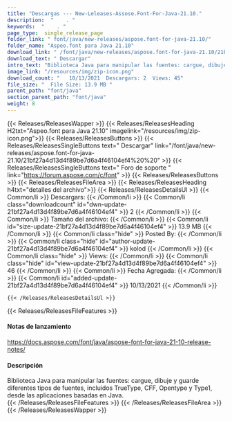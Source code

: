 ```yaml
---
title: "Descargas --- New-Leleases-Assose.Font-For-Java-21.10." 
description:  "    . " 
keywords:  "    . " 
page_type:  single_release_page
folder_link: " font/java/new-releases/aspose.font-for-java-21.10/"
folder_name: "Aspeo.font para Java 21.10"
download_link: " /font/java/new-releases/aspose.font-for-java-21.10/21bf27a4d13d4f89be7d6a4f46104ef4"
download_text: " Descargar"
intro_text: "Biblioteca Java para manipular las fuentes: cargue, dibuje y guarde diferentes tipos de fuentes incluyendo ..."
image_link: "/resources/img/zip-icon.png"
download_count: "   10/13/2021  Descargars: 2  Views: 45"
file_size: "  File Size: 13.9 MB "
parent_path: "font/java"
section_parent_path: "font/java"
weight: 8
---
```


{{< Releases/ReleasesWapper >}}
  {{< Releases/ReleasesHeading H2txt="Aspeo.font para Java 21.10" imagelink="/resources/img/zip-icon.png">}}
  {{< Releases/ReleasesButtons >}}
    {{< Releases/ReleasesSingleButtons text=" Descargar" link="/font/java/new-releases/aspose.font-for-java-21.10/21bf27a4d13d4f89be7d6a4f46104ef4%20%20" >}}
    {{< Releases/ReleasesSingleButtons text=" Foro de soporte " link="https://forum.aspose.com/c/font" >}}
  {{< Releases/ReleasesButtons >}}
  {{< Releases/ReleasesFileArea >}}
    {{< Releases/ReleasesHeading h4txt="detalles del archivo">}}
    {{< Releases/ReleasesDetailsUl >}}
            {{< Common/li  >}} Descargars: {{< /Common/li >}} 
      {{< Common/li class="downloadcount" id="dwn-update-21bf27a4d13d4f89be7d6a4f46104ef4" >}} 2 {{< /Common/li >}} 
      {{< Common/li  >}} Tamaño del archivo: {{< /Common/li >}} 
      {{< Common/li id="size-update-21bf27a4d13d4f89be7d6a4f46104ef4" >}} 13.9 MB {{< /Common/li >}} 
      {{< Common/li  class="hide" >}} Posted By: {{< /Common/li >}} 
      {{< Common/li class="hide" id="author-update-21bf27a4d13d4f89be7d6a4f46104ef4" >}} kolod {{< /Common/li >}} 
      {{< Common/li class="hide"  >}} Views: {{< /Common/li >}} 
      {{< Common/li class="hide" id="view-update-21bf27a4d13d4f89be7d6a4f46104ef4" >}} 46 {{< /Common/li >}} 
      {{< Common/li  >}} Fecha Agregada: {{< /Common/li >}} 
      {{< Common/li id="added-update-21bf27a4d13d4f89be7d6a4f46104ef4" >}} 10/13/2021 {{< /Common/li >}} 

    {{< /Releases/ReleasesDetailsUl >}}

  {{< Releases/ReleasesFileFeatures >}}
      <h4>Notas de lanzamiento</h4><div><a href="https://docs.aspose.com/font/java/aspose-font-for-java-21-10-release-notes/">https://docs.aspose.com/font/java/aspose-font-for-java-21-10-release-notes/</a></div><h4>Descripción</h4><div class="HTMLDescription">Biblioteca Java para manipular las fuentes: cargue, dibuje y guarde diferentes tipos de fuentes, incluidos TrueType, CFF, Opentype y Type1, desde las aplicaciones basadas en Java.</div>
  {{< /Releases/ReleasesFileFeatures >}}
 {{< /Releases/ReleasesFileArea >}}
{{< /Releases/ReleasesWapper >}}


